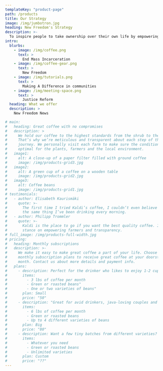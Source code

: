 ```yaml
---
templateKey: "product-page"
path: /products
title: Our Strategy
image: /img/jumbotron.jpg
heading: New Freedom's Strategy
description: >-
  To inspire people to take ownership over their own life by empowering them with the opportunity to develop the skills to live a life full of value and purpose. This is accomplished by removing barriers to success through education, employment, housing, connection to comprehensive social services, and establishing a network of support and accountability. The members of New Freedom bring passion, commitment, integrity, and a strong desire to bulid meaningful relationships between people in the the community and the people of New Freedom. We strive to promote understanding, connection, and safety in our communities.
intro:
  blurbs:
    - image: /img/coffee.png
      text: >
        End Mass Incarceration
    - image: /img/coffee-gear.png
      text: >
        New Freedom
    - image: /img/tutorials.png
      text: >
        Making A Difference in communities
    - image: /img/meeting-space.png
      text: >
        Justice Reform
  heading: What we offer
  description: >
    New Freedom News

# main:
#   heading: Great coffee with no compromises
#   description: >
#     We hold our coffee to the highest standards from the shrub to the cup.
#     That’s why we’re meticulous and transparent about each step of the coffee’s
#     journey. We personally visit each farm to make sure the conditions are
#     optimal for the plants, farmers and the local environment.
#   image1:
#     alt: A close-up of a paper filter filled with ground coffee
#     image: /img/products-grid3.jpg
#   image2:
#     alt: A green cup of a coffee on a wooden table
#     image: /img/products-grid2.jpg
#   image3:
#     alt: Coffee beans
#     image: /img/products-grid1.jpg
# testimonials:
#   - author: Elisabeth Kaurismäki
#     quote: >-
#       The first time I tried Kaldi’s coffee, I couldn’t even believe that was
#       the same thing I’ve been drinking every morning.
#   - author: Philipp Trommler
#     quote: >-
#       Kaldi is the place to go if you want the best quality coffee. I love their
#       stance on empowering farmers and transparency.
# full_image: /img/products-full-width.jpg
# pricing:
#   heading: Monthly subscriptions
#   description: >-
#     We make it easy to make great coffee a part of your life. Choose one of our
#     monthly subscription plans to receive great coffee at your doorstep each
#     month. Contact us about more details and payment info.
#   plans:
#     - description: Perfect for the drinker who likes to enjoy 1-2 cups per day.
#       items:
#         - 3 lbs of coffee per month
#         - Green or roasted beans"
#         - One or two varieties of beans"
#       plan: Small
#       price: "50"
#     - description: "Great for avid drinkers, java-loving couples and bigger crowds"
#       items:
#         - 6 lbs of coffee per month
#         - Green or roasted beans
#         - Up to 4 different varieties of beans
#       plan: Big
#       price: "80"
#     - description: Want a few tiny batches from different varieties? Try our custom plan
#       items:
#         - Whatever you need
#         - Green or roasted beans
#         - Unlimited varieties
#       plan: Custom
#       price: "??"
---
```

